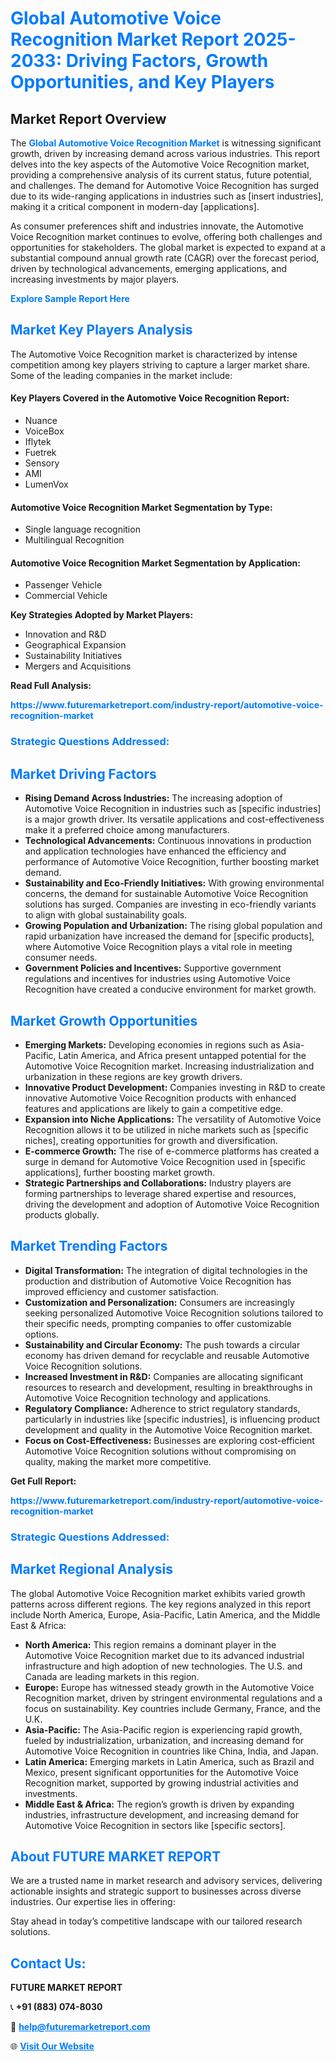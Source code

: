 <h1 style="color: #007BFF;">Global Automotive Voice Recognition Market Report 2025-2033: Driving Factors, Growth Opportunities, and Key Players</h1>

<section id="overview">
<h2>Market Report Overview</h2>
<p>The <a href="https://www.futuremarketreport.com/industry-report/automotive-voice-recognition-market" style="color: #007BFF; text-decoration: none;"><strong>Global Automotive Voice Recognition Market</strong></a> is witnessing significant growth, driven by increasing demand across various industries. This report delves into the key aspects of the Automotive Voice Recognition market, providing a comprehensive analysis of its current status, future potential, and challenges. The demand for Automotive Voice Recognition has surged due to its wide-ranging applications in industries such as [insert industries], making it a critical component in modern-day [applications].</p>
<p>As consumer preferences shift and industries innovate, the Automotive Voice Recognition market continues to evolve, offering both challenges and opportunities for stakeholders. The global market is expected to expand at a substantial compound annual growth rate (CAGR) over the forecast period, driven by technological advancements, emerging applications, and increasing investments by major players.</p>
</section>

<section id="overview">
<p><a href="https://www.futuremarketreport.com/request-sample/reportId=26441" style="color: #007BFF; text-decoration: none;"><strong>Explore Sample Report Here</strong></a></p>
</section>

<section id="key-players">
<h2 style="color: #007BFF;">Market Key Players Analysis</h2>
<p>The Automotive Voice Recognition market is characterized by intense competition among key players striving to capture a larger market share. Some of the leading companies in the market include:</p>
<h4>Key Players Covered in the Automotive Voice Recognition Report:</h4>
<ul><li>Nuance</li><li>VoiceBox</li><li>Iflytek</li><li>Fuetrek</li><li>Sensory</li><li>AMI</li><li>LumenVox</li></ul>
<h4>Automotive Voice Recognition Market Segmentation by Type:</h4>
<ul><li>Single language recognition</li><li>Multilingual Recognition</li></ul>

<h4>Automotive Voice Recognition Market Segmentation by Application:</h4>
<ul><li>Passenger Vehicle</li><li>Commercial Vehicle</li></ul>
<p><strong>Key Strategies Adopted by Market Players:</strong></p>
<ul>
<li>Innovation and R&D</li>
<li>Geographical Expansion</li>
<li>Sustainability Initiatives</li>
<li>Mergers and Acquisitions</li>
</ul>
</section>

<section>
<p><strong>Read Full Analysis: </strong></p><a href="https://www.futuremarketreport.com/industry-report/automotive-voice-recognition-market" style="color: #007BFF; text-decoration: none;"><strong>https://www.futuremarketreport.com/industry-report/automotive-voice-recognition-market</strong></a>
<h3 style="color: #007BFF;">Strategic Questions Addressed:</h3>
</section>

<section id="driving-factors">
<h2 style="color: #007BFF;">Market Driving Factors</h2>
<ul>
<li><strong>Rising Demand Across Industries:</strong> The increasing adoption of Automotive Voice Recognition in industries such as [specific industries] is a major growth driver. Its versatile applications and cost-effectiveness make it a preferred choice among manufacturers.</li>
<li><strong>Technological Advancements:</strong> Continuous innovations in production and application technologies have enhanced the efficiency and performance of Automotive Voice Recognition, further boosting market demand.</li>
<li><strong>Sustainability and Eco-Friendly Initiatives:</strong> With growing environmental concerns, the demand for sustainable Automotive Voice Recognition solutions has surged. Companies are investing in eco-friendly variants to align with global sustainability goals.</li>
<li><strong>Growing Population and Urbanization:</strong> The rising global population and rapid urbanization have increased the demand for [specific products], where Automotive Voice Recognition plays a vital role in meeting consumer needs.</li>
<li><strong>Government Policies and Incentives:</strong> Supportive government regulations and incentives for industries using Automotive Voice Recognition have created a conducive environment for market growth.</li>
</ul>
</section>

<section id="growth-opportunities">
<h2 style="color: #007BFF;">Market Growth Opportunities</h2>
<ul>
<li><strong>Emerging Markets:</strong> Developing economies in regions such as Asia-Pacific, Latin America, and Africa present untapped potential for the Automotive Voice Recognition market. Increasing industrialization and urbanization in these regions are key growth drivers.</li>
<li><strong>Innovative Product Development:</strong> Companies investing in R&D to create innovative Automotive Voice Recognition products with enhanced features and applications are likely to gain a competitive edge.</li>
<li><strong>Expansion into Niche Applications:</strong> The versatility of Automotive Voice Recognition allows it to be utilized in niche markets such as [specific niches], creating opportunities for growth and diversification.</li>
<li><strong>E-commerce Growth:</strong> The rise of e-commerce platforms has created a surge in demand for Automotive Voice Recognition used in [specific applications], further boosting market growth.</li>
<li><strong>Strategic Partnerships and Collaborations:</strong> Industry players are forming partnerships to leverage shared expertise and resources, driving the development and adoption of Automotive Voice Recognition products globally.</li>
</ul>
</section>

<section id="trending-factors">
<h2 style="color: #007BFF;">Market Trending Factors</h2>
<ul>
<li><strong>Digital Transformation:</strong> The integration of digital technologies in the production and distribution of Automotive Voice Recognition has improved efficiency and customer satisfaction.</li>
<li><strong>Customization and Personalization:</strong> Consumers are increasingly seeking personalized Automotive Voice Recognition solutions tailored to their specific needs, prompting companies to offer customizable options.</li>
<li><strong>Sustainability and Circular Economy:</strong> The push towards a circular economy has driven demand for recyclable and reusable Automotive Voice Recognition solutions.</li>
<li><strong>Increased Investment in R&D:</strong> Companies are allocating significant resources to research and development, resulting in breakthroughs in Automotive Voice Recognition technology and applications.</li>
<li><strong>Regulatory Compliance:</strong> Adherence to strict regulatory standards, particularly in industries like [specific industries], is influencing product development and quality in the Automotive Voice Recognition market.</li>
<li><strong>Focus on Cost-Effectiveness:</strong> Businesses are exploring cost-efficient Automotive Voice Recognition solutions without compromising on quality, making the market more competitive.</li>
</ul>
</section>

<section>
<p><strong>Get Full Report: </strong></p><a href="https://www.futuremarketreport.com/industry-report/automotive-voice-recognition-market" style="color: #007BFF; text-decoration: none;"><strong>https://www.futuremarketreport.com/industry-report/automotive-voice-recognition-market</strong></a>
<h3 style="color: #007BFF;">Strategic Questions Addressed:</h3>
</section>


<section id="regional-analysis">
<h2 style="color: #007BFF;">Market Regional Analysis</h2>
<p>The global Automotive Voice Recognition market exhibits varied growth patterns across different regions. The key regions analyzed in this report include North America, Europe, Asia-Pacific, Latin America, and the Middle East & Africa:</p>
<ul>
<li><strong>North America:</strong> This region remains a dominant player in the Automotive Voice Recognition market due to its advanced industrial infrastructure and high adoption of new technologies. The U.S. and Canada are leading markets in this region.</li>
<li><strong>Europe:</strong> Europe has witnessed steady growth in the Automotive Voice Recognition market, driven by stringent environmental regulations and a focus on sustainability. Key countries include Germany, France, and the U.K.</li>
<li><strong>Asia-Pacific:</strong> The Asia-Pacific region is experiencing rapid growth, fueled by industrialization, urbanization, and increasing demand for Automotive Voice Recognition in countries like China, India, and Japan.</li>
<li><strong>Latin America:</strong> Emerging markets in Latin America, such as Brazil and Mexico, present significant opportunities for the Automotive Voice Recognition market, supported by growing industrial activities and investments.</li>
<li><strong>Middle East & Africa:</strong> The region’s growth is driven by expanding industries, infrastructure development, and increasing demand for Automotive Voice Recognition in sectors like [specific sectors].</li>
</ul>
</section>

<footer>
<h2 style="color: #007BFF;">About FUTURE MARKET REPORT</h2>
<p>We are a trusted name in market research and advisory services, delivering actionable insights and strategic support to businesses across diverse industries. Our expertise lies in offering:</p>

<p>Stay ahead in today’s competitive landscape with our tailored research solutions.</p>

<h2 style="color: #007BFF;">Contact Us:</h2>
<p><strong>FUTURE MARKET REPORT</strong></p>
<p>📞 <strong>+91 (883) 074-8030</strong></p>
<p>📧 <strong><a href="mailto:help@futuremarketreport.com" style="color: #007BFF;">help@futuremarketreport.com</a></strong></p>
<p>🌐 <strong><a href="https://www.futuremarketreport.com/" style="color: #007BFF;">Visit Our Website</a></strong></p>
</footer>